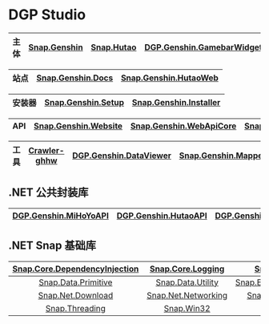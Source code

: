 # DGP Studio

|主体|[Snap.Genshin](https://github.com/DGP-Studio/Snap.Genshin)|[Snap.Hutao](https://github.com/DGP-Studio/Snap.Hutao)|[DGP.Genshin.GamebarWidget](https://github.com/DGP-Studio/DGP.Genshin.GamebarWidget)|
|-|-|-|-|

|站点|[Snap.Genshin.Docs](https://github.com/DGP-Studio/Snap.Genshin.Docs)|[Snap.Genshin.HutaoWeb](https://github.com/DGP-Studio/Snap.Genshin.HutaoWeb)|
|-|-|-|

|安装器|[Snap.Genshin.Setup](https://github.com/DGP-Studio/Snap.Genshin.Setup)|[Snap.Genshin.Installer](https://github.com/DGP-Studio/Snap.Genshin.Installer)|
|-|-|-|

|API|[Snap.Genshin.Website](https://github.com/DGP-Studio/Snap.Genshin.Website)|[Snap.Genshin.WebApiCore](https://github.com/DGP-Studio/Snap.Genshin.WebApiCore)|[Snap.Genshin.WebAPI](https://github.com/DGP-Studio/Snap.Genshin.WebAPI)|[Snap.Genshin.PatchAPI](https://github.com/DGP-Studio/Snap.Genshin.PatchAPI)|
|-|-|-|-|-|

|工具|[Crawler-ghhw](https://github.com/DGP-Studio/Crawler-ghhw)|[DGP.Genshin.DataViewer](https://github.com/DGP-Studio/DGP.Genshin.DataViewer)|[Snap.Genshin.Mapper](https://github.com/DGP-Studio/Snap.Genshin.Mapper)|
|-|-|-|-|

## .NET 公共封装库

|[DGP.Genshin.MiHoYoAPI](https://github.com/DGP-Studio/DGP.Genshin.MiHoYoAPI)|[DGP.Genshin.HutaoAPI](https://github.com/DGP-Studio/DGP.Genshin.HutaoAPI)|[DGP.Genshin.FPSUnlocking](https://github.com/DGP-Studio/DGP.Genshin.FPSUnlocking)|
|-|-|-|

## .NET Snap 基础库

|[Snap.Core.DependencyInjection](https://github.com/DGP-Studio/Snap.Core.DependencyInjection)|[Snap.Core.Logging](https://github.com/DGP-Studio/Snap.Core.Logging)|[Snap.Core.Mvvm](https://github.com/DGP-Studio/Snap.Core.Mvvm)|[Snap.Data.Json](https://github.com/DGP-Studio/Snap.Data.Json)|
|:-:|:-:|:-:|:-:|
|[Snap.Data.Primitive](https://github.com/DGP-Studio/Snap.Data.Primitive)|[Snap.Data.Utility](https://github.com/DGP-Studio/Snap.Data.Utility)|[Snap.Extension.Enumerable](https://github.com/DGP-Studio/Snap.Extension.Enumerable)|[Snap.Net.Afdian](https://github.com/DGP-Studio/Snap.Net.Download)|
|[Snap.Net.Download](https://github.com/DGP-Studio/Snap.Net.Download)|[Snap.Net.Networking](https://github.com/DGP-Studio/Snap.Net.Networking)|[Snap.Net.QueryString](https://github.com/DGP-Studio/Snap.Net.QueryString)|[Snap.Reflection](https://github.com/DGP-Studio/Snap.Reflection)|
|[Snap.Threading](https://github.com/DGP-Studio/Snap.Threading)|[Snap.Win32](https://github.com/DGP-Studio/Snap.Win32)|
